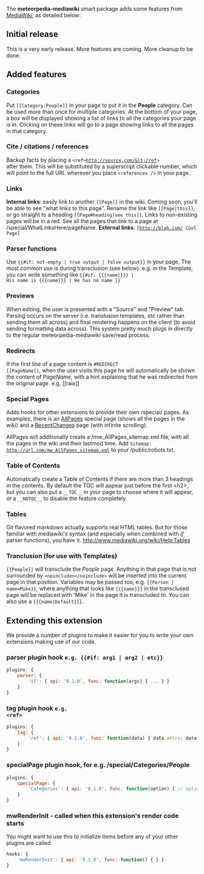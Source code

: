 The **meteorpedia-mediawiki** smart package adds some features from [MediaWiki](http://www.mediawiki.org/wiki/MediaWiki), as detailed below:

## Initial release

This is a very early release.  More features are coming.  More cleanup to be done.

## Added features

### Categories

Put <code>[[Category:People]]</code> in your page to put it in the **People**
category.  Can be used more than once for multiple categories.  At the bottom
of your page, a box will be displayed showing a list of links to all the
categories your page is in.  Clicking on these links will go to a page showing
links to all the pages in that category.

### Cite / citations / references

Backup facts by placing a <code>&lt;ref&gt;http://source.com/&lt;/ref&gt; </code>after them.
This will be substituted by a superscript clickable number, which will point
to the full URL wherever you place <code>&lt;references /&gt;</code> in your page.

### Links

**Internal links**: easily link to another <code>[[Page]]</code> in the wiki.  Coming soon, you'll
be able to see "what links to this page".  Rename the link like <code>[[Page|this]]</code>, or go straight to a heading <code>[[Page#heading|see this]]</code>.  Links to non-existing pages will be in a red.  See all the pages that link to a page at /special/WhatLinksHere/pageName.  **External links**: <code>[http://blah.com/ Cool Page]</code>

### Parser functions

Use <code>{{#if: not-empty | true output | false output}}</code> in your page.  The most common
use is during transclusion (see below).  e.g. in the Template, you can write something like
<code>{{#if: {{{name|}}} | His name is {{{name}}} | He has no name }}</code>

### Previews

When editing, the user is presented with a "Source" and "Preview" tab.  Parsing occurs on the server (i.e. translusion templates, etc rather than sending them all across) and final
rendering happens on the client (to avoid sending formatting data across).  This system
pretty much plugs in directly to the regular meteorpedia-mediawiki save/read process.

### Redirects

If the first line of a page content is <code>#REDIRECT [[PageName]]</code>, when the user visits this page he will automatically be shown the content of *PageName*, with a hint explaining that he was redirected from the original page.  e.g. [[raix]]

### Special Pages

Adds hooks for other extensions to provide their own /special/ pages.  As examples, there
is an [AllPages](/special/AllPages) special page (shows all the pages in the wiki) and a [RecentChanges](/special/RecentChanges) page (with infinite scrolling).

AllPages will additionally create a /mw_AllPages_sitemap.xml file, with all the
pages in the wiki and their lastmod time.  Add <code>Sitemap: http://url.com/mw_AllPages_sitemap.xml</code> to your /public/robots.txt.

### Table of Contents

Automatically create a Table of Contents if there are more than 3 headings in the
contents.  By default the TOC will appear just before the first &lt;h2&gt;, but
you can also put a <code>\_\_TOC\_\_</code> in your page to choose where it will appear, or a
<code>\_\_NOTOC\_\_</code> to disable the feature completely.

### Tables

Git flavored markdown actually supports real HTML tables.  But for those familiar
with mediawiki's syntax (and especially when combined with *if* parser functions),
you have it.  http://www.mediawiki.org/wiki/Help:Tables

### Tranclusion (for use with Templates)

<code>{{People}}</code> will transclude the *People* page.  Anything in that page that is not
surrounded by <code>&lt;noinclude&gt;&lt;/noinclude&gt;</code> will be inserted into the current
page in that position.  Variables may be passed too, e.g. <code>{{Person | name=Mike}}</code>,
where anything that looks like <code>{{{name}}}</code> in the transclused page will be replaced
with 'Mike' in the page it is transcluded to.  You can also use a <code>{{{name|Default}}}</code>.

## Extending this extension

We provide a number of plugins to make it easier for you to write your own extensions
making use of our code.

### parser plugin hook <code>e.g. {{#if: arg1 | arg2 | etc}}</code>

```js
plugins: {
    parser: {
		'if': { api: '0.1.0', func: function(args) { ... } }
	}
}
```

### tag plugin hook <code>e.g. &lt;ref&gt;</code>

```js
plugins: {
	tag: {
		'ref': { api: '0.1.0', func: function(data) { data.attrs; data.content; } }
	}
}
```

### specialPage plugin hook, for e.g. /special/Categories/People

```js
plugins: {
	specialPage: {
		'Categories': { api: '0.1.0', func: function(option) { // option=People above } }
	}
}
```

### mwRenderInit - called when this extension's render code starts

You might want to use this to initialize items before any of your other plugins are called.

```js
hooks: {
	'mwRenderInit': { api: '0.1.0', func: function() { } }
}
```